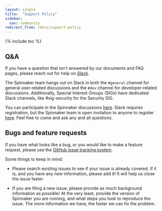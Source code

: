 ```yaml
---
layout: single
title:  "Support Policy"
sidebar:
  nav: community
redirect_from: /docs/support-policy
---
```


{% include toc %}

## Q&A

If you have a question that isn't answered by our documents and FAQ pages,
please reach out for help on [Slack](#slack).

The Spinnaker team hangs out on Slack in both the <code>#general</code> channel
for general user-related discussions and the <code>#dev</code> channel for
developer-related discussions. Additionally, Special Interest Groups (SIGs) have dedicated Slack channels, like #sig-security for the Security SIG.

You can participate in the Spinnaker
discussions [here](https://spinnakerteam.slack.com). Slack requires
registration, but the Spinnaker team is open invitation to anyone to register
[here](http://join.spinnaker.io). Feel free to come and ask any and all
questions.

## Bugs and feature requests

If you have what looks like a bug, or you would like to make a feature request,
please use the [GitHub issue tracking
system](https://github.com/spinnaker/spinnaker/issues).

Some things to keep in mind:

* Please search existing issues to see if your issue is already covered. If it
  is, and you have any new information, please add it! It will help us close
  the issue faster.

* If you are filing a new issue, please provide as much background information
  as possible! At the very least, provide the version of Spinnaker you are
  running, and what steps you took to reproduce the issue. The more information
  we have, the faster we can fix the problem.
